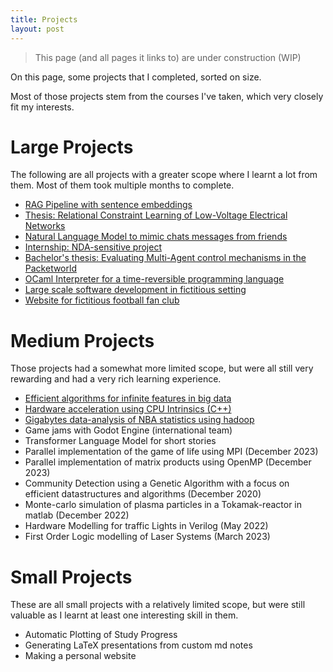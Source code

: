 ```yaml
---
title: Projects
layout: post
---
```


> This page (and all pages it links to) are under construction (WIP)

On this page, some projects that I completed, sorted on size.

Most of those projects stem from the courses I've taken, which very closely fit my interests.

# Large Projects
The following are all projects with a greater scope where I learnt a lot from them. Most of them took multiple months to complete.
- [RAG Pipeline with sentence embeddings](pages/projects/RAG_IRSE)
- [Thesis: Relational Constraint Learning of Low-Voltage Electrical Networks](pages/projects/Thesis_GIS_Rule_learning)
- [Natural Language Model to mimic chats messages from friends](pages/projects/ChatCloner)
- [Internship: NDA-sensitive project](pages/projects/InternshipGIM)
- [Bachelor's thesis: Evaluating Multi-Agent control mechanisms in the Packetworld](pages/projects/BachelorPacketWorld)
- [OCaml Interpreter for a time-reversible programming language](pages/projects/OCamlInterpreter)
- [Large scale software development in fictitious setting](pages/projects/AssemAssist)
- [Website for fictitious football fan club](pages/projects/football_website)

# Medium Projects
Those projects had a somewhat more limited scope, but were all still very rewarding and had a very rich learning experience.
- [Efficient algorithms for infinite features in big data](pages/projects/big_data_infinite_features)
- [Hardware acceleration using CPU Intrinsics (C++)](pages/projects/big_data_hardware_intrinsics)
- [Gigabytes data-analysis of NBA statistics using hadoop](pages/projects/big_data_hadoop)
- Game jams with Godot Engine (international team)
- Transformer Language Model for short stories
- Parallel implementation of the game of life using MPI (December 2023)
- Parallel implementation of matrix products using OpenMP (December 2023)
- Community Detection using a Genetic Algorithm with a focus on efficient datastructures and algorithms (December 2020)
- Monte-carlo simulation of plasma particles in a Tokamak-reactor in matlab (December 2022)
- Hardware Modelling for traffic Lights in Verilog (May 2022)
- First Order Logic modelling of Laser Systems (March 2023)


# Small Projects
These are all small projects with a relatively limited scope, but were still valuable as I learnt at least one interesting skill in them.

- Automatic Plotting of Study Progress
- Generating LaTeX presentations from custom md notes
- Making a personal website

<!-- TODO: make that this page can be autogenerated by looking into the projects folder, and use liquid templating to paste the contents in this file -->

<!-- ## Compiling and emulating zelda3 from source -->


<!-- # Future Projects
(Future ?) Extending the biosim genetic simulator for ??

## HOME Generator

## Making of Neural Network in efficient language (rust or c++)
And making a python wrapper for it
-->
